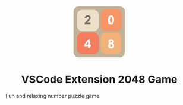 <div align="center">
<img src="https://github.com/armine-yepremyan/vscode-2048-game/blob/main/assets/logo_2048.png?raw=true" width="140" />

# VSCode Extension 2048 Game
</div>

Fun and relaxing number puzzle game